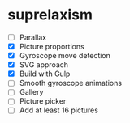 # suprelaxism

- [ ] Parallax
- [x] Picture proportions
- [x] Gyroscope move detection
- [x] SVG approach
- [x] Build with Gulp
- [ ] Smooth gyroscope animations
- [ ] Gallery
- [ ] Picture picker
- [ ] Add at least 16 pictures
